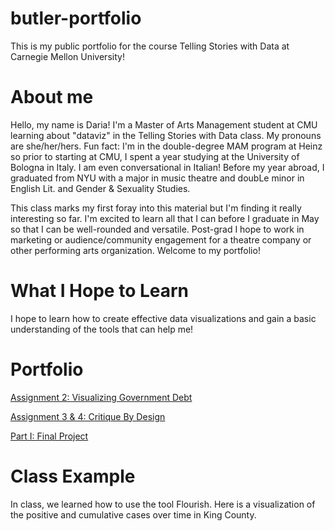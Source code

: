 # butler-portfolio
This is my public portfolio for the course Telling Stories with Data at Carnegie Mellon University!

# About me
Hello, my name is Daria! I'm a Master of Arts Management student at CMU learning about "dataviz" in the Telling Stories with Data class. My pronouns are she/her/hers. Fun fact: I'm in the double-degree MAM program at Heinz so prior to starting at CMU, I spent a year studying at the University of Bologna in Italy. I am even conversational in Italian! Before my year abroad, I graduated from NYU with a major in music theatre and doubLe minor in English Lit. and Gender & Sexuality Studies.

This class marks my first foray into this material but I'm finding it really interesting so far. I'm excited to learn all that I can before I graduate in May so that I can be well-rounded and versatile. Post-grad I hope to work in marketing or audience/community engagement for a theatre company or other performing arts organization. Welcome to my portfolio!

# What I Hope to Learn
I hope to learn how to create effective data visualizations and gain a basic understanding of the tools that can help me!

# Portfolio
[Assignment 2: Visualizing Government Debt](/dataviz2.md)

[Assignment 3 & 4: Critique By Design](/dataviz3.md) 

[Part I: Final Project](/final_project_Daria.md)

# Class Example 
In class, we learned how to use the tool Flourish. Here is a visualization of the positive and cumulative cases over time in King County.
<div class="flourish-embed flourish-chart" data-src="visualisation/5255820"><script src="https://public.flourish.studio/resources/embed.js"></script></div>
